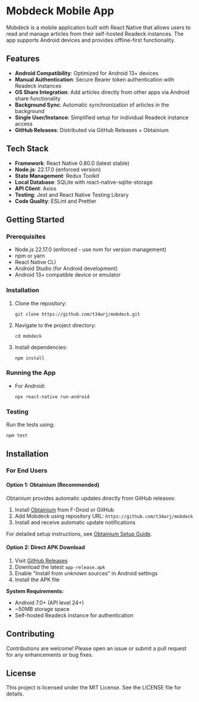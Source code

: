 # Mobdeck Mobile App

Mobdeck is a mobile application built with React Native that allows users to read and manage articles from their self-hosted Readeck instances. The app supports Android devices and provides offline-first functionality.

## Features

- **Android Compatibility**: Optimized for Android 13+ devices
- **Manual Authentication**: Secure Bearer token authentication with Readeck instances
- **OS Share Integration**: Add articles directly from other apps via Android share functionality
- **Background Sync**: Automatic synchronization of articles in the background
- **Single User/Instance**: Simplified setup for individual Readeck instance access
- **GitHub Releases**: Distributed via GitHub Releases + Obtainium

## Tech Stack

- **Framework**: React Native 0.80.0 (latest stable)
- **Node.js**: 22.17.0 (enforced version)
- **State Management**: Redux Toolkit
- **Local Database**: SQLite with react-native-sqlite-storage
- **API Client**: Axios
- **Testing**: Jest and React Native Testing Library
- **Code Quality**: ESLint and Prettier

## Getting Started

### Prerequisites

- Node.js 22.17.0 (enforced - use nvm for version management)
- npm or yarn
- React Native CLI
- Android Studio (for Android development)
- Android 13+ compatible device or emulator

### Installation

1. Clone the repository:
   ```
   git clone https://github.com/t34wrj/mobdeck.git
   ```

2. Navigate to the project directory:
   ```
   cd mobdeck
   ```

3. Install dependencies:
   ```
   npm install
   ```

### Running the App

- For Android:
  ```
  npx react-native run-android
  ```

### Testing

Run the tests using:
```
npm test
```

## Installation

### For End Users

#### Option 1: Obtainium (Recommended)
Obtainium provides automatic updates directly from GitHub releases:

1. Install [Obtainium](https://github.com/ImranR98/Obtainium) from F-Droid or GitHub
2. Add Mobdeck using repository URL: `https://github.com/t34wrj/mobdeck`
3. Install and receive automatic update notifications

For detailed setup instructions, see [Obtainium Setup Guide](internal_docs/OBTAINIUM_SETUP.md).

#### Option 2: Direct APK Download
1. Visit [GitHub Releases](https://github.com/t34wrj/mobdeck/releases)
2. Download the latest `app-release.apk`
3. Enable "Install from unknown sources" in Android settings
4. Install the APK file

**System Requirements:**
- Android 7.0+ (API level 24+)
- ~50MB storage space
- Self-hosted Readeck instance for authentication

## Contributing

Contributions are welcome! Please open an issue or submit a pull request for any enhancements or bug fixes.

## License

This project is licensed under the MIT License. See the LICENSE file for details.